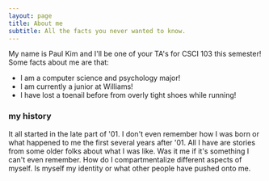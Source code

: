 ```yaml
---
layout: page
title: About me
subtitle: All the facts you never wanted to know.
---
```


My name is Paul Kim and I'll be one of your TA's for CSCI 103 this semester! Some facts about me are that:

- I am a computer science and psychology major!
- I am currently a junior at Williams!
- I have lost a toenail before from overly tight shoes while running!

### my history

It all started in the late part of '01. I don't even remember how I was born or what happened to me the first several years after '01. All I have are stories from some older folks about what I was like. Was it me if it's something I can't even remember. How do I compartmentalize different aspects of myself. Is myself my identity or what other people have pushed onto me.
